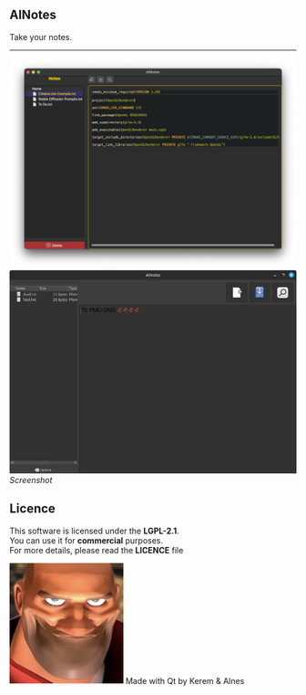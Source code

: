 ## AlNotes
Take your notes. 
<hr>
<img src="alnotes_ui_mac.png" alt="Screenshot of Al Notes (Mac)">
<img src="alnotes_ui.png" alt="Screenshot of Al Notes">
<i>Screenshot</i>

## Licence

This software is licensed under the **LGPL-2.1**.<br>
You can use it for **commercial** purposes.<br>
For more details, please read the **LICENCE** file<br>

<img src="icoo.png" width='200' alt="devs">
Made with Qt by Kerem & Alnes
